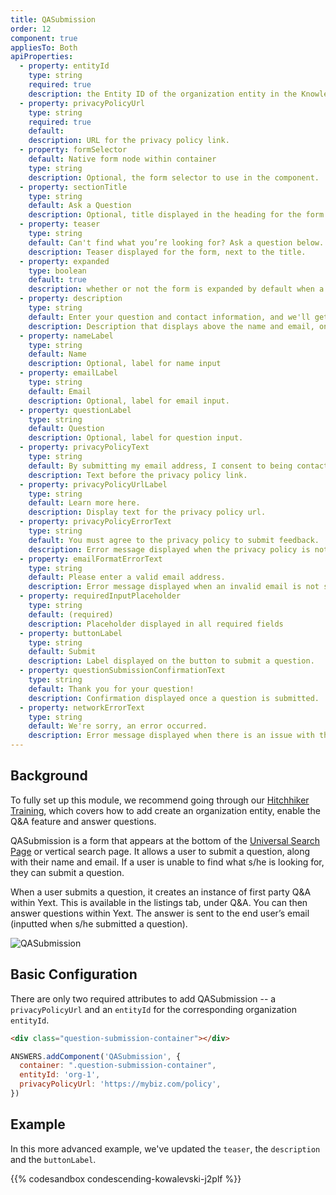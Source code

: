 ```yaml
---
title: QASubmission
order: 12
component: true
appliesTo: Both
apiProperties:
  - property: entityId
    type: string
    required: true
    description: the Entity ID of the organization entity in the Knowledge Graph.
  - property: privacyPolicyUrl
    type: string
    required: true
    default:  
    description: URL for the privacy policy link. 
  - property: formSelector
    default: Native form node within container
    type: string
    description: Optional, the form selector to use in the component.
  - property: sectionTitle
    type: string
    default: Ask a Question
    description: Optional, title displayed in the heading for the form.
  - property: teaser
    type: string
    default: Can't find what you’re looking for? Ask a question below.
    description: Teaser displayed for the form, next to the title.
  - property: expanded
    type: boolean
    default: true
    description: whether or not the form is expanded by default when a user arrives on the page.
  - property: description
    type: string
    default: Enter your question and contact information, and we'll get back to you with a response shortly.
    description: Description that displays above the name and email, once the form is expanded
  - property: nameLabel
    type: string
    default: Name
    description: Optional, label for name input
  - property: emailLabel
    type: string
    default: Email
    description: Optional, label for email input.
  - property: questionLabel
    type: string
    default: Question
    description: Optional, label for question input.
  - property: privacyPolicyText
    type: string
    default: By submitting my email address, I consent to being contacted via email at the address provided.
    description: Text before the privacy policy link.
  - property: privacyPolicyUrlLabel
    type: string
    default: Learn more here.
    description: Display text for the privacy policy url.
  - property: privacyPolicyErrorText
    type: string
    default: You must agree to the privacy policy to submit feedback.
    description: Error message displayed when the privacy policy is not selected.
  - property: emailFormatErrorText
    type: string
    default: Please enter a valid email address.
    description: Error message displayed when an invalid email is not submitted
  - property: requiredInputPlaceholder
    type: string
    default: (required)
    description: Placeholder displayed in all required fields
  - property: buttonLabel
    type: string
    default: Submit
    description: Label displayed on the button to submit a question.
  - property: questionSubmissionConfirmationText
    type: string
    default: Thank you for your question!
    description: Confirmation displayed once a question is submitted.
  - property: networkErrorText
    type: string
    default: We're sorry, an error occurred.
    description: Error message displayed when there is an issue with the QA Submission request.
---
```

## Background
To fully set up this module, we recommend going through our [Hitchhiker Training](https://hitchhikers.yext.com/tracks/answers-advanced/ans322-q-and-a-component/), which covers how to add create an organization entity, enable the Q&A feature and answer questions.

QASubmission is a form that appears at the bottom of the [Universal Search Page](../../pages/universal-search-results-page) or vertical search page. It allows a user to submit a question, along with their name and email. If a user is unable to find what s/he is looking for, they can submit a question.

When a user submits a question, it creates an instance of first party Q&A within Yext. This is available in the listings tab, under Q&A. You can then answer questions within Yext. The answer is sent to the end user’s email (inputted when s/he submitted a question). 

![QASubmission](/img/docs/qa-submission.png)

## Basic Configuration
There are only two required attributes to add QASubmission -- a `privacyPolicyUrl` and an `entityId` for the corresponding organization `entityId`. 

```html
<div class="question-submission-container"></div>
```

```js
ANSWERS.addComponent('QASubmission', {
  container: ".question-submission-container",
  entityId: 'org-1',
  privacyPolicyUrl: 'https://mybiz.com/policy',
})

```

## Example
In this more advanced example, we've updated the `teaser`, the `description` and the `buttonLabel`.

{{% codesandbox condescending-kowalevski-j2plf %}}
